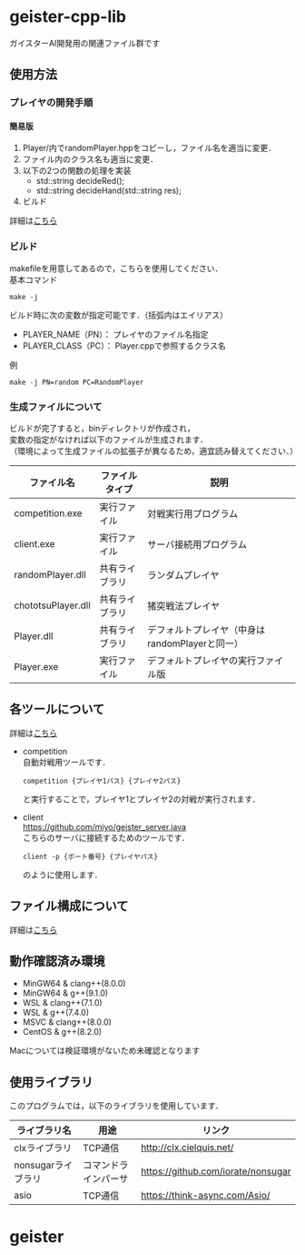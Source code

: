 # geister-cpp-lib
ガイスターAI開発用の関連ファイル群です

## 使用方法

### プレイヤの開発手順
#### 簡易版
1. Player/内でrandomPlayer.hppをコピーし，ファイル名を適当に変更．
2. ファイル内のクラス名も適当に変更．
3. 以下の2つの関数の処理を実装
   - std::string decideRed();
   - std::string decideHand(std::string res);
4. ビルド

詳細は[こちら](doc/guide.md)

### ビルド
makefileを用意してあるので，こちらを使用してください．  
基本コマンド
```
make -j
```
ビルド時に次の変数が指定可能です．（括弧内はエイリアス）
- PLAYER_NAME（PN）：   プレイヤのファイル名指定
- PLAYER_CLASS（PC）：  Player.cppで参照するクラス名

例
```
make -j PN=random PC=RandomPlayer
```

### 生成ファイルについて
ビルドが完了すると，binディレクトリが作成され，  
変数の指定がなければ以下のファイルが生成されます．  
（環境によって生成ファイルの拡張子が異なるため，適宜読み替えてください．）

ファイル名 | ファイルタイプ | 説明
--- | --- | ---
competition.exe | 実行ファイル | 対戦実行用プログラム
client.exe | 実行ファイル | サーバ接続用プログラム
randomPlayer.dll | 共有ライブラリ | ランダムプレイヤ
chototsuPlayer.dll | 共有ライブラリ | 猪突戦法プレイヤ
Player.dll | 共有ライブラリ | デフォルトプレイヤ（中身はrandomPlayerと同一）
Player.exe | 実行ファイル | デフォルトプレイヤの実行ファイル版

## 各ツールについて
詳細は[こちら](doc/usage.md)
- competition  
  自動対戦用ツールです．  
  ```
  competition {プレイヤ1パス} {プレイヤ2パス}
  ```
  と実行することで，プレイヤ1とプレイヤ2の対戦が実行されます．
  
- client  
  https://github.com/miyo/geister_server.java  
  こちらのサーバに接続するためのツールです．  
  ```
  client -p {ポート番号} {プレイヤパス}
  ```
  のように使用します．

## ファイル構成について
詳細は[こちら](doc/spec.md)

## 動作確認済み環境
- MinGW64 & clang++(8.0.0)
- MinGW64 & g++(9.1.0)
- WSL & clang++(7.1.0)
- WSL & g++(7.4.0)
- MSVC & clang++(8.0.0)
- CentOS & g++(8.2.0)

Macについては検証環境がないため未確認となります

## 使用ライブラリ
このプログラムでは，以下のライブラリを使用しています．

ライブラリ名 | 用途 | リンク
--- | --- | ---
clxライブラリ | TCP通信 | http://clx.cielquis.net/
nonsugarライブラリ | コマンドラインパーサ | https://github.com/iorate/nonsugar
asio | TCP通信 | https://think-async.com/Asio/
# geister
